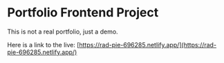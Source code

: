 # Portfolio Frontend Project

This is not a real portfolio, just a demo.

Here is a link to the live: [https://rad-pie-696285.netlify.app/](https://rad-pie-696285.netlify.app/)